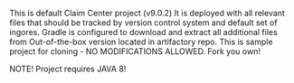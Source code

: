 This is default Claim Center project (v9.0.2)
It is deployed with all relevant files that should be tracked by version control system and default set of ingores.
Gradle is configured to download and extract all additional files from Out-of-the-box version located in artifactory repo.
This is sample project for cloning - NO MODIFICATIONS ALLOWED.
Fork you own!

NOTE! Project requires JAVA 8!